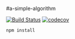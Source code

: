 #a-simple-algorithm

[![Build Status](https://travis-ci.org/favers/a-simple-algorithm.svg?branch=master)](https://travis-ci.org/favers/a-simple-algorithm)
[![codecov](https://codecov.io/gh/favers/a-simple-algorithm/branch/master/graph/badge.svg)](https://codecov.io/gh/favers/a-simple-algorithm)


```
npm install
```
